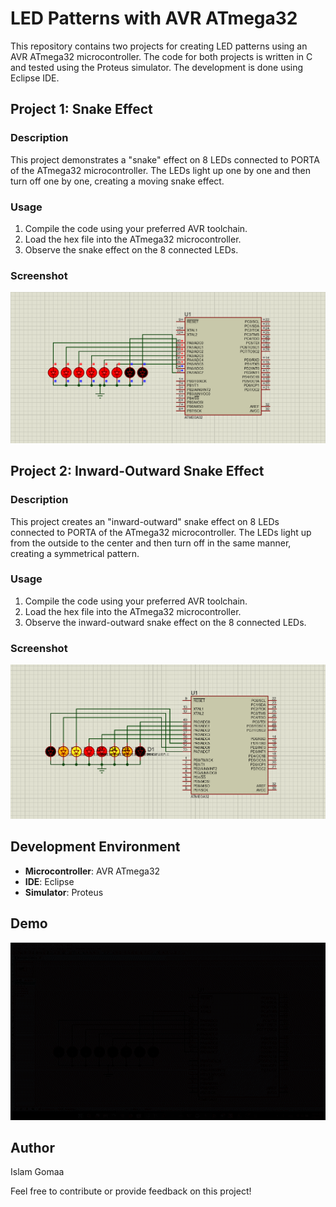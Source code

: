# LED Patterns with AVR ATmega32

This repository contains two projects for creating LED patterns using an AVR ATmega32 microcontroller. The code for both projects is written in C and tested using the Proteus simulator. The development is done using Eclipse IDE.

## Project 1: Snake Effect

### Description
This project demonstrates a "snake" effect on 8 LEDs connected to PORTA of the ATmega32 microcontroller. The LEDs light up one by one and then turn off one by one, creating a moving snake effect.

### Usage
1. Compile the code using your preferred AVR toolchain.
2. Load the hex file into the ATmega32 microcontroller.
3. Observe the snake effect on the 8 connected LEDs.

### Screenshot
![Snake Effect](1.png)

## Project 2: Inward-Outward Snake Effect

### Description
This project creates an "inward-outward" snake effect on 8 LEDs connected to PORTA of the ATmega32 microcontroller. The LEDs light up from the outside to the center and then turn off in the same manner, creating a symmetrical pattern.

### Usage
1. Compile the code using your preferred AVR toolchain.
2. Load the hex file into the ATmega32 microcontroller.
3. Observe the inward-outward snake effect on the 8 connected LEDs.

### Screenshot
![Inward-Outward Snake Effect](2.png)

## Development Environment

- **Microcontroller**: AVR ATmega32
- **IDE**: Eclipse
- **Simulator**: Proteus

## Demo

![Watch the demo](demo-ezgif.com-video-to-gif-converter.gif)

## Author

Islam Gomaa

Feel free to contribute or provide feedback on this project!
